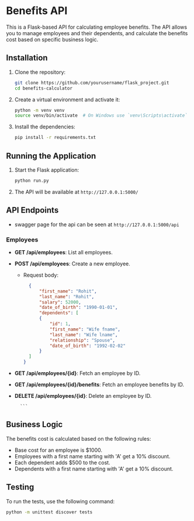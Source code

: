 # Benefits API

This is a Flask-based API for calculating employee benefits. The API allows you to manage employees and their dependents, and calculate the benefits cost based on specific business logic.

## Installation

1. Clone the repository:
    ```sh
    git clone https://github.com/yourusername/flask_project.git
    cd benefits-calculator
    ```

2. Create a virtual environment and activate it:
    ```sh
    python -m venv venv
    source venv/bin/activate  # On Windows use `venv\Scripts\activate`
    ```

3. Install the dependencies:
    ```sh
    pip install -r requirements.txt
    ```

## Running the Application

1. Start the Flask application:
    ```sh
    python run.py
    ```

2. The API will be available at `http://127.0.0.1:5000/`

## API Endpoints
- swagger page for the api can be seen at `http://127.0.0.1:5000/api`

### Employees

- **GET /api/employees**: List all employees.
- **POST /api/employees**: Create a new employee.
    - Request body:
        ```json
          {
              "first_name": "Rohit",
              "last_name": "Rohit",
              "salary": 52000,
              "date_of_birth": "1990-01-01",
              "dependents": [
              {
                  "id": 1,
                  "first_name": "Wife fname",
                  "last_name": "Wife lname",
                  "relationship": "Spouse",
                  "date_of_birth": "1992-02-02"
              }
          ]
      }
        ```

- **GET /api/employees/{id}**: Fetch an employee by ID.
- **GET /api/employees/{id}/benefits**: Fetch an employee benefits by ID.
- **DELETE /api/employees/{id}**: Delete an employee by ID.
    
        ```

## Business Logic

The benefits cost is calculated based on the following rules:
- Base cost for an employee is $1000.
- Employees with a first name starting with 'A' get a 10% discount.
- Each dependent adds $500 to the cost.
- Dependents with a first name starting with 'A' get a 10% discount.

## Testing

To run the tests, use the following command:
```sh
python -m unittest discover tests
```
